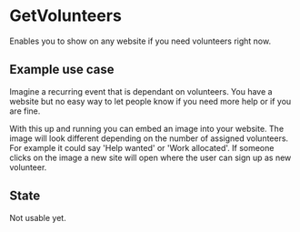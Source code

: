 GetVolunteers
=============

Enables you to show on any website if you need volunteers right now.

Example use case
----------------

Imagine a recurring event that is dependant on volunteers. You have a website but no easy way to 
let people know if you need more help or if you are fine.

With this up and running you can embed an image into your website. The image will look different 
depending on the number of assigned volunteers. For example it could say 'Help wanted' or 
'Work allocated'. If someone clicks on the image a new site will open where the user can sign up 
as new volunteer.

State
-----

Not usable yet.

